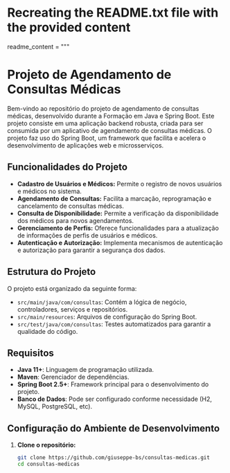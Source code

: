 # Recreating the README.txt file with the provided content

readme_content = """
# Projeto de Agendamento de Consultas Médicas

Bem-vindo ao repositório do projeto de agendamento de consultas médicas, desenvolvido durante a Formação em Java e Spring Boot. Este projeto consiste em uma aplicação backend robusta, criada para ser consumida por um aplicativo de agendamento de consultas médicas. O projeto faz uso do Spring Boot, um framework que facilita e acelera o desenvolvimento de aplicações web e microsserviços.

## Funcionalidades do Projeto

- **Cadastro de Usuários e Médicos:** Permite o registro de novos usuários e médicos no sistema.
- **Agendamento de Consultas:** Facilita a marcação, reprogramação e cancelamento de consultas médicas.
- **Consulta de Disponibilidade:** Permite a verificação da disponibilidade dos médicos para novos agendamentos.
- **Gerenciamento de Perfis:** Oferece funcionalidades para a atualização de informações de perfis de usuários e médicos.
- **Autenticação e Autorização:** Implementa mecanismos de autenticação e autorização para garantir a segurança dos dados.

## Estrutura do Projeto

O projeto está organizado da seguinte forma:

- `src/main/java/com/consultas`: Contém a lógica de negócio, controladores, serviços e repositórios.
- `src/main/resources`: Arquivos de configuração do Spring Boot.
- `src/test/java/com/consultas`: Testes automatizados para garantir a qualidade do código.

## Requisitos

- **Java 11+**: Linguagem de programação utilizada.
- **Maven**: Gerenciador de dependências.
- **Spring Boot 2.5+**: Framework principal para o desenvolvimento do projeto.
- **Banco de Dados**: Pode ser configurado conforme necessidade (H2, MySQL, PostgreSQL, etc).

## Configuração do Ambiente de Desenvolvimento

1. **Clone o repositório:**
   ```bash
   git clone https://github.com/giuseppe-bs/consultas-medicas.git
   cd consultas-medicas